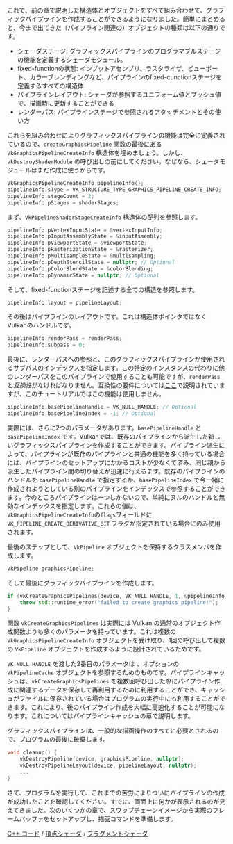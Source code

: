 これで、前の章で説明した構造体とオブジェクトをすべて組み合わせて、グラフィックパイプラインを作成することができるようになりました。簡単にまとめると、今まで出てきた（パイプライン関連の）オブジェクトの種類は以下の通りです。

* シェーダステージ: グラフィックスパイプラインのプログラマブルステージの機能を定義するシェーダモジュール。
* fixed-functionの状態: インプットアセンブリ、ラスタライザ、ビューポート、カラーブレンディングなど、パイプラインのfixed-cunctionステージを定義するすべての構造体
* パイプラインレイアウト: シェーダが参照するユニフォーム値とプッシュ値で、描画時に更新することができる
* レンダーパス: パイプラインステージで参照されるアタッチメントとその使い方

これらを組み合わせによりグラフィックスパイプラインの機能は完全に定義されているので、`createGraphicsPipeline` 関数の最後にある `VkGraphicsPipelineCreateInfo` 構造体を埋めましょう。しかし、`vkDestroyShaderModule` の呼び出しの前にしてください。なぜなら、シェーダモジュールはまだ作成に使うからです。

```c++
VkGraphicsPipelineCreateInfo pipelineInfo{};
pipelineInfo.sType = VK_STRUCTURE_TYPE_GRAPHICS_PIPELINE_CREATE_INFO;
pipelineInfo.stageCount = 2;
pipelineInfo.pStages = shaderStages;
```

まず、`VkPipelineShaderStageCreateInfo` 構造体の配列を参照します。

```c++
pipelineInfo.pVertexInputState = &vertexInputInfo;
pipelineInfo.pInputAssemblyState = &inputAssembly;
pipelineInfo.pViewportState = &viewportState;
pipelineInfo.pRasterizationState = &rasterizer;
pipelineInfo.pMultisampleState = &multisampling;
pipelineInfo.pDepthStencilState = nullptr; // Optional
pipelineInfo.pColorBlendState = &colorBlending;
pipelineInfo.pDynamicState = nullptr; // Optional
```

そして、fixed-functionステージを記述する全ての構造を参照します。

```c++
pipelineInfo.layout = pipelineLayout;
```

その後はパイプラインのレイアウトです。これは構造体ポインタではなくVulkanのハンドルです。

```c++
pipelineInfo.renderPass = renderPass;
pipelineInfo.subpass = 0;
```

最後に、レンダーパスへの参照と、このグラフィックスパイプラインが使用されるサブパスのインデックスを指定します。この特定のインスタンスの代わりに他のレンダーパスをこのパイプラインで使用することも可能ですが、`renderPass`と*互換性*がなければなりません。互換性の要件については[ここ](https://www.khronos.org/registry/vulkan/specs/1.0/html/vkspec.html#renderpass-compatibility)で説明されていますが、このチュートリアルではこの機能は使用しません。

```c++
pipelineInfo.basePipelineHandle = VK_NULL_HANDLE; // Optional
pipelineInfo.basePipelineIndex = -1; // Optional
```

実際には、さらに2つのパラメータがあります。`basePipelineHandle` と `basePipelineIndex` です。Vulkanでは、既存のパイプラインから派生した新しいグラフィックスパイプラインを作成することができます。パイプライン派生によって、パイプラインが既存のパイプラインと共通の機能を多く持っている場合には、パイプラインのセットアップにかかるコストが少なくて済み、同じ親から派生したパイプライン間の切り替えが迅速に行えるます。既存のパイプラインのハンドルを `basePipelineHandle` で指定するか、`basePipelineIndex` で今一緒に作成されようとしている別のパイプラインをインデックスで参照することができます。今のところパイプラインは一つしかないので、単純にヌルのハンドルと無効なインデックスを指定します。これらの値は、`VkGraphicsPipelineCreateInfo`の`flags`フィールドに `VK_PIPELINE_CREATE_DERIVATIVE_BIT` フラグが指定されている場合にのみ使用されます。

最後のステップとして、`VkPipeline` オブジェクトを保持するクラスメンバを作成します。

```c++
VkPipeline graphicsPipeline;
```

そして最後にグラフィックパイプラインを作成します。

```c++
if (vkCreateGraphicsPipelines(device, VK_NULL_HANDLE, 1, &pipelineInfo, nullptr, &graphicsPipeline) != VK_SUCCESS) {
    throw std::runtime_error("failed to create graphics pipeline!");
}
```

関数 `vkCreateGraphicsPipelines` は実際には Vulkan の通常のオブジェクト作成関数よりも多くのパラメータを持っています。これは複数の `VkGraphicsPipelineCreateInfo` オブジェクトを受け取り、1回の呼び出しで複数の `VkPipeline` オブジェクトを作成するように設計されているためです。

`VK_NULL_HANDLE` を渡した2番目のパラメータは 、オプションの `VkPipelineCache` オブジェクトを参照するためのものです。パイプラインキャッシュは、`vkCreateGraphicsPipelines` を複数回呼び出した際にパイプライン作成に関連するデータを保存して再利用するために利用することができ、キャッシュがファイルに保存されている場合はプログラムの実行中にも利用することができます。これにより、後のパイプライン作成を大幅に高速化することが可能になります。これについてはパイプラインキャッシュの章で説明します。

グラフィックスパイプラインは、一般的な描画操作のすべてに必要とされるので、プログラムの最後に破棄します。

```c++
void cleanup() {
    vkDestroyPipeline(device, graphicsPipeline, nullptr);
    vkDestroyPipelineLayout(device, pipelineLayout, nullptr);
    ...
}
```

さて、プログラムを実行して、これまでの苦労によりついにパイプラインの作成が成功したことを確認してください。すでに、画面上に何かが表示されるのが見えてきました。次のいくつかの章で、スワップチェーンイメージから実際のフレームバッファをセットアップし、描画コマンドを準備します。

[C++ コード](/code/12_graphics_pipeline_complete.cpp) /
[頂点シェーダ](/code/09_shader_base.vert) /
[フラグメントシェーダ](/code/09_shader_base.frag)
